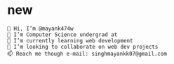 # new

    👋 Hi, I’m @mayank474w
    👀 I’m Computer Science undergrad at 
    🌱 I’m currently learning web development
    💞️ I’m looking to collaborate on web dev projects
    📫 Reach me though e-mail: singhmayankk07@gmail.com
    


